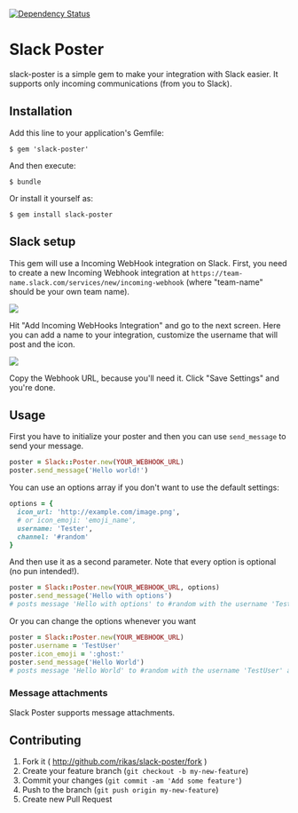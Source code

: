 [![Dependency Status](https://gemnasium.com/rikas/slack-poster.svg)](https://gemnasium.com/rikas/slack-poster)

# Slack Poster

slack-poster is a simple gem to make your integration with Slack easier. It supports only incoming
communications (from you to Slack).

## Installation

Add this line to your application's Gemfile:

```console
$ gem 'slack-poster'
```

And then execute:

```console
$ bundle
```

Or install it yourself as:

```console
$ gem install slack-poster
```

## Slack setup

This gem will use a Incoming WebHook integration on Slack. First, you need to create a new
Incoming Webhook integration at `https://team-name.slack.com/services/new/incoming-webhook` (where
"team-name" should be your own team name).

![](http://cl.ly/image/2D2Y0x2B2847/slack_setup1.png)

Hit "Add Incoming WebHooks Integration" and go to the next screen. Here you can add a name to your
integration, customize the username that will post and the icon.

![](http://cl.ly/image/2s3r343K0w3T/slack_setup2.png)

Copy the Webhook URL, because you'll need it. Click "Save Settings" and you're done.

## Usage

First you have to initialize your poster and then you can use `send_message` to send your message.

```ruby
poster = Slack::Poster.new(YOUR_WEBHOOK_URL)
poster.send_message('Hello world!')
```

You can use an options array if you don't want to use the default settings:

```ruby
options = {
  icon_url: 'http://example.com/image.png',
  # or icon_emoji: 'emoji_name',
  username: 'Tester',
  channel: '#random'
}
```

And then use it as a second parameter. Note that every option is optional (no pun intended!).

```ruby
poster = Slack::Poster.new(YOUR_WEBHOOK_URL, options)
poster.send_message('Hello with options')
# posts message 'Hello with options' to #random with the username 'Tester'
```

Or you can change the options whenever you want

```ruby
poster = Slack::Poster.new(YOUR_WEBHOOK_URL)
poster.username = 'TestUser'
poster.icon_emoji = ':ghost:'
poster.send_message('Hello World')
# posts message 'Hello World' to #random with the username 'TestUser' and ghost emoji as avatar
```

### Message attachments

Slack Poster supports message attachments.

## Contributing

1. Fork it ( http://github.com/rikas/slack-poster/fork )
2. Create your feature branch (`git checkout -b my-new-feature`)
3. Commit your changes (`git commit -am 'Add some feature'`)
4. Push to the branch (`git push origin my-new-feature`)
5. Create new Pull Request
